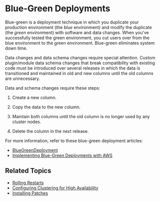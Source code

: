 # Blue-Green Deployments

Blue-green is a deployment technique in which you duplicate your production environment (the *blue* environment) and modify the duplicate (the *green* environment) with software and data changes. When you've successfully tested the green environment, you cut users over from the blue environment to the green environment. Blue-green eliminates system down time.

Data changes and data schema changes require special attention. Custom plugin/module data schema changes that break compatibility with existing code must be introduced over several releases in which the data is transitioned and maintained in old and new columns until the old columns are unnecessary.

Data and schema changes require these steps:

1. Create a new column.

2. Copy the data to the new column.

3. Maintain both columns until the old column is no longer used by any cluster nodes.

4. Delete the column in the next release.

For more information, refer to these blue-green deployment articles:

* [BlueGreenDeployment](http://martinfowler.com/bliki/BlueGreenDeployment.html)
* [Implementing Blue-Green Deployments with AWS](https://www.thoughtworks.com/insights/blog/implementing-blue-green-deployments-aws)

## Related Topics

* [Rolling Restarts](./02-rolling-restarts.md)
* [Configuring Clustering for High Availability](../04-performance-and-scalability/01-configuring-clustering-for-high-availability.md)
* [Installing Patches](../10-maintaining-a-liferay-dxp-installation/01-installing-patches.md)
